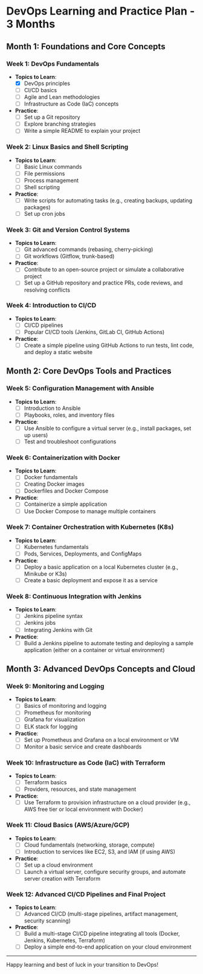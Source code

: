 # DevOps Learning and Practice Plan - 3 Months

## Month 1: Foundations and Core Concepts

### Week 1: DevOps Fundamentals
- **Topics to Learn**: 
  - [X] DevOps principles
  - [ ] CI/CD basics
  - [ ] Agile and Lean methodologies
  - [ ] Infrastructure as Code (IaC) concepts
- **Practice**: 
  - [ ] Set up a Git repository
  - [ ] Explore branching strategies
  - [ ] Write a simple README to explain your project

### Week 2: Linux Basics and Shell Scripting
- **Topics to Learn**: 
  - [ ] Basic Linux commands
  - [ ] File permissions
  - [ ] Process management
  - [ ] Shell scripting
- **Practice**: 
  - [ ] Write scripts for automating tasks (e.g., creating backups, updating packages)
  - [ ] Set up cron jobs

### Week 3: Git and Version Control Systems
- **Topics to Learn**: 
  - [ ] Git advanced commands (rebasing, cherry-picking)
  - [ ] Git workflows (Gitflow, trunk-based)
- **Practice**: 
  - [ ] Contribute to an open-source project or simulate a collaborative project
  - [ ] Set up a GitHub repository and practice PRs, code reviews, and resolving conflicts

### Week 4: Introduction to CI/CD
- **Topics to Learn**: 
  - [ ] CI/CD pipelines
  - [ ] Popular CI/CD tools (Jenkins, GitLab CI, GitHub Actions)
- **Practice**: 
  - [ ] Create a simple pipeline using GitHub Actions to run tests, lint code, and deploy a static website

## Month 2: Core DevOps Tools and Practices

### Week 5: Configuration Management with Ansible
- **Topics to Learn**: 
  - [ ] Introduction to Ansible
  - [ ] Playbooks, roles, and inventory files
- **Practice**: 
  - [ ] Use Ansible to configure a virtual server (e.g., install packages, set up users)
  - [ ] Test and troubleshoot configurations

### Week 6: Containerization with Docker
- **Topics to Learn**: 
  - [ ] Docker fundamentals
  - [ ] Creating Docker images
  - [ ] Dockerfiles and Docker Compose
- **Practice**: 
  - [ ] Containerize a simple application
  - [ ] Use Docker Compose to manage multiple containers

### Week 7: Container Orchestration with Kubernetes (K8s)
- **Topics to Learn**: 
  - [ ] Kubernetes fundamentals
  - [ ] Pods, Services, Deployments, and ConfigMaps
- **Practice**: 
  - [ ] Deploy a basic application on a local Kubernetes cluster (e.g., Minikube or K3s)
  - [ ] Create a basic deployment and expose it as a service

### Week 8: Continuous Integration with Jenkins
- **Topics to Learn**: 
  - [ ] Jenkins pipeline syntax
  - [ ] Jenkins jobs
  - [ ] Integrating Jenkins with Git
- **Practice**: 
  - [ ] Build a Jenkins pipeline to automate testing and deploying a sample application (either on a container or virtual environment)

## Month 3: Advanced DevOps Concepts and Cloud

### Week 9: Monitoring and Logging
- **Topics to Learn**: 
  - [ ] Basics of monitoring and logging
  - [ ] Prometheus for monitoring
  - [ ] Grafana for visualization
  - [ ] ELK stack for logging
- **Practice**: 
  - [ ] Set up Prometheus and Grafana on a local environment or VM
  - [ ] Monitor a basic service and create dashboards

### Week 10: Infrastructure as Code (IaC) with Terraform
- **Topics to Learn**: 
  - [ ] Terraform basics
  - [ ] Providers, resources, and state management
- **Practice**: 
  - [ ] Use Terraform to provision infrastructure on a cloud provider (e.g., AWS free tier or local environment with Docker)

### Week 11: Cloud Basics (AWS/Azure/GCP)
- **Topics to Learn**: 
  - [ ] Cloud fundamentals (networking, storage, compute)
  - [ ] Introduction to services like EC2, S3, and IAM (if using AWS)
- **Practice**: 
  - [ ] Set up a cloud environment
  - [ ] Launch a virtual server, configure security groups, and automate server creation with Terraform

### Week 12: Advanced CI/CD Pipelines and Final Project
- **Topics to Learn**: 
  - [ ] Advanced CI/CD (multi-stage pipelines, artifact management, security scanning)
- **Practice**: 
  - [ ] Build a multi-stage CI/CD pipeline integrating all tools (Docker, Jenkins, Kubernetes, Terraform)
  - [ ] Deploy a simple end-to-end application on your cloud environment

---

Happy learning and best of luck in your transition to DevOps!
